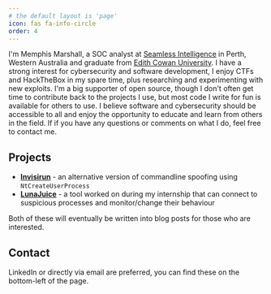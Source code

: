 ```yaml
---
# the default layout is 'page'
icon: fas fa-info-circle
order: 4
---
```


I'm Memphis Marshall, a SOC analyst at [Seamless Intelligence](https://seamlessintelligence.com.au/) in Perth, Western Australia and graduate from [Edith Cowan University](https://www.ecu.edu.au/). I have a strong interest for cybersecurity and software development, I enjoy CTFs and HackTheBox in my spare time, plus researching and experimenting with new exploits. I'm a big supporter of open source, though I don't often get time to contribute back to the projects I use, but most code I write for fun is available for others to use. I believe software and cybersecurity should be accessible to all and enjoy the opportunity to educate and learn from others in the field. If if you have any questions or comments on what I do, feel free to contact me.

## Projects

- **[Invisirun](https://github.com/Aurillium/Invisirun)** - an alternative version of commandline spoofing using `NtCreateUserProcess`
- **[LunaJuice](https://github.com/Aurillium/LunaJuice)** - a tool worked on during my internship that can connect to suspicious processes and monitor/change their behaviour

Both of these will eventually be written into blog posts for those who are interested.

## Contact

LinkedIn or directly via email are preferred, you can find these on the bottom-left of the page.

